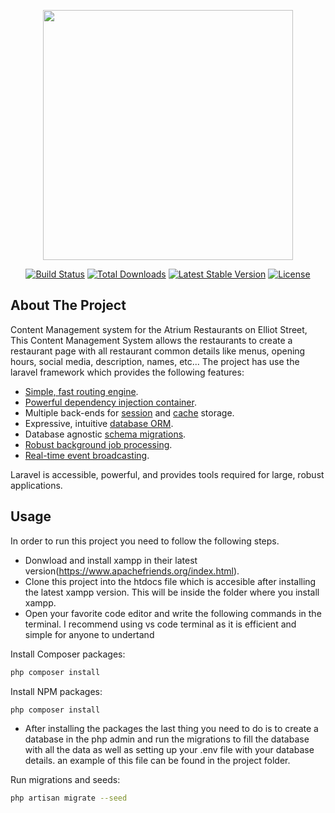 <p align="center"><img src="https://res.cloudinary.com/dtfbvvkyp/image/upload/v1566331377/laravel-logolockup-cmyk-red.svg" width="400"></p>

<p align="center">
<a href="https://travis-ci.org/laravel/framework"><img src="https://travis-ci.org/laravel/framework.svg" alt="Build Status"></a>
<a href="https://packagist.org/packages/laravel/framework"><img src="https://poser.pugx.org/laravel/framework/d/total.svg" alt="Total Downloads"></a>
<a href="https://packagist.org/packages/laravel/framework"><img src="https://poser.pugx.org/laravel/framework/v/stable.svg" alt="Latest Stable Version"></a>
<a href="https://packagist.org/packages/laravel/framework"><img src="https://poser.pugx.org/laravel/framework/license.svg" alt="License"></a>
</p>

## About The Project

Content Management system for the Atrium Restaurants on Elliot Street, This Content Management System allows the restaurants to create a restaurant page with all restaurant common details like menus, opening hours, social media, description, names, etc... The project has use the laravel framework which provides the following features:

- [Simple, fast routing engine](https://laravel.com/docs/routing).
- [Powerful dependency injection container](https://laravel.com/docs/container).
- Multiple back-ends for [session](https://laravel.com/docs/session) and [cache](https://laravel.com/docs/cache) storage.
- Expressive, intuitive [database ORM](https://laravel.com/docs/eloquent).
- Database agnostic [schema migrations](https://laravel.com/docs/migrations).
- [Robust background job processing](https://laravel.com/docs/queues).
- [Real-time event broadcasting](https://laravel.com/docs/broadcasting).

Laravel is accessible, powerful, and provides tools required for large, robust applications.

## Usage

In order to run this project you need to follow the following steps.

- Donwload and install xampp in their latest version(https://www.apachefriends.org/index.html).
- Clone this project into the htdocs file which is accesible after installing the latest xampp version. This will be inside the folder where you install xampp.
- Open your favorite code editor and write the following commands in the terminal. I recommend using vs code terminal as it is efficient and simple for anyone to undertand

Install Composer packages:
```bash
php composer install
```

Install NPM packages:
```bash
php composer install
```
- After installing the packages the last thing you need to do is to create a database in the php admin and run the migrations to fill the database with all the data as well as setting up your .env file with your database details. an example of this file can be found in the project folder.

Run migrations and seeds:
```bash
php artisan migrate --seed
```
